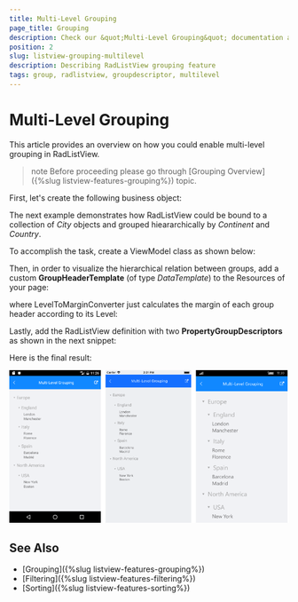 ```yaml
---
title: Multi-Level Grouping
page_title: Grouping
description: Check our &quot;Multi-Level Grouping&quot; documentation article for Telerik ListView for Xamarin control.
position: 2
slug: listview-grouping-multilevel
description: Describing RadListView grouping feature
tags: group, radlistview, groupdescriptor, multilevel
---
```


# Multi-Level Grouping

This article provides an overview on how you could enable multi-level grouping in RadListView. 

>note Before proceeding please go through [Grouping Overview]({%slug listview-features-grouping%}) topic.

First, let's create the following business object:

<snippet id='listview-grouping-multilevel-businessobject' />

The next example demonstrates how RadListView could be bound to a collection of *City* objects and grouped hieararchically by *Continent* and *Country*.

To accomplish the task, create a ViewModel class as shown below:

<snippet id='listview-grouping-multilevel-viewmodel' />

Then, in order to visualize the hierarchical relation between groups, add a custom **GroupHeaderTemplate** (of type *DataTemplate*) to the Resources of your page:

<snippet id='listview-grouping-multilevel-templates' />

where LevelToMarginConverter just calculates the margin of each group header according to its Level:

<snippet id='listview-grouping-multilevel-templates' />

Lastly, add the RadListView definition with two **PropertyGroupDescriptors** as shown in the next snippet:

<snippet id='listview-grouping-multilevel-definition' />

Here is the final result:

![](../images/listview_grouping_multilevel.png)

## See Also

- [Grouping]({%slug listview-features-grouping%})
- [Filtering]({%slug listview-features-filtering%})
- [Sorting]({%slug listview-features-sorting%})